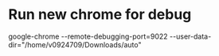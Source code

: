 # Run new chrome for debug
google-chrome --remote-debugging-port=9022 --user-data-dir="/home/v0924709/Downloads/auto"

